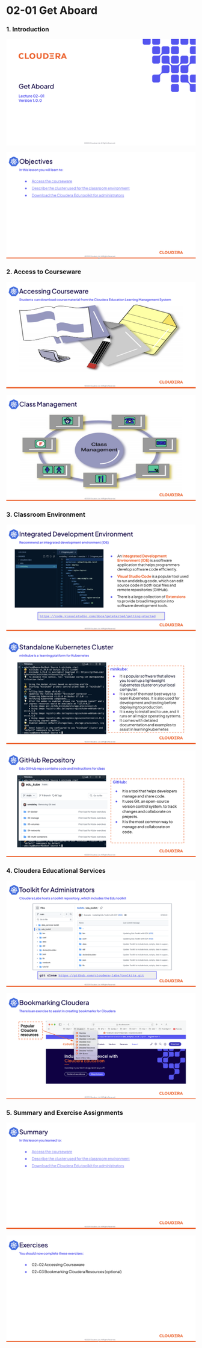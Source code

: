 
# 02-01 Get Aboard

### 1. Introduction

![](images/step-1.png)

![](images/step-2.png)

### 2. Access to Courseware

![](images/step-4.png)

![](images/step-5.png)

### 3. Classroom Environment 

![](images/step-7.png)

![](images/step-8.png)

![](images/step-9.png)

### 4. Cloudera Educational Services

![](images/step-11.png)

![](images/step-12.png)

### 5. Summary and Exercise Assignments

![](images/step-14.png)

![](images/step-15.png)
